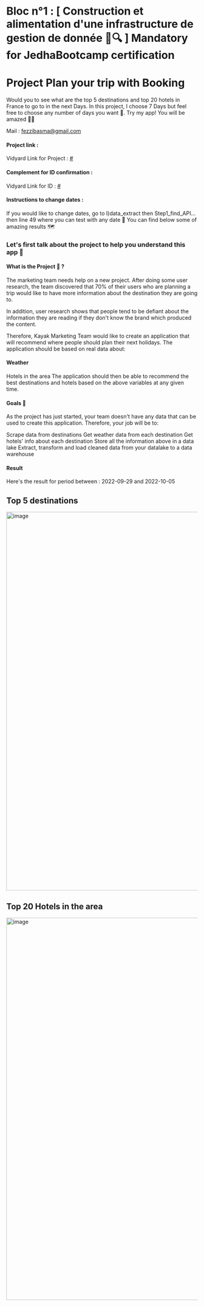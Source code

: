 # Bloc n°1 : [ Construction et alimentation d'une infrastructure de gestion de donnée 📁🔍 ] Mandatory for JedhaBootcamp certification
# Project Plan your trip with Booking

Would you to see what are the top 5 destinations and top 20 hotels in France to go to in the next Days.
In this project, I choose 7 Days but feel free to choose any number of days you want 🤗. 
Try my app! You will be amazed 🤗😍

Mail : fezzibasma@gmail.com


#### Project link : 
Vidyard Link for Project : [#](https://share.vidyard.com/watch/94bPzkK3TMVCoDMAKGEYQr?)
#### Complement for ID confirmation : 
Vidyard Link for ID : [#](https://share.vidyard.com/watch/XVtNXHa5A9QWAjvc5uUdgB?)



#### Instructions to change dates : 
If you would like to change dates, go to I)data_extract then Step1_find_API... then line 49 where you can test with any date 🤠
You can find below some of amazing results 🗺

### Let's first talk about the project to help you understand this app 📁
#### What is the Project 🚧 ? 
The marketing team needs help on a new project. After doing some user research, the team discovered that 70% of their users who are planning a trip would like to have more information about the destination they are going to.

In addition, user research shows that people tend to be defiant about the information they are reading if they don't know the brand which produced the content.

Therefore, Kayak Marketing Team would like to create an application that will recommend where people should plan their next holidays. The application should be based on real data about:

#### Weather
Hotels in the area
The application should then be able to recommend the best destinations and hotels based on the above variables at any given time.

#### Goals 🎯
As the project has just started, your team doesn't have any data that can be used to create this application. Therefore, your job will be to:

Scrape data from destinations
Get weather data from each destination
Get hotels' info about each destination
Store all the information above in a data lake
Extract, transform and load cleaned data from your datalake to a data warehouse

#### Result 

Here's the result for period between : 2022-09-29 and 2022-10-05

## Top 5 destinations 

<img width="997" alt="image" src="https://user-images.githubusercontent.com/23299967/207841503-5d30cda8-3133-4786-8216-0895e5505596.png">

## Top 20 Hotels in the area 

<img width="1007" alt="image" src="https://user-images.githubusercontent.com/23299967/207841743-d2c717d6-5dbf-4555-afb1-357894f2e2b2.png">
